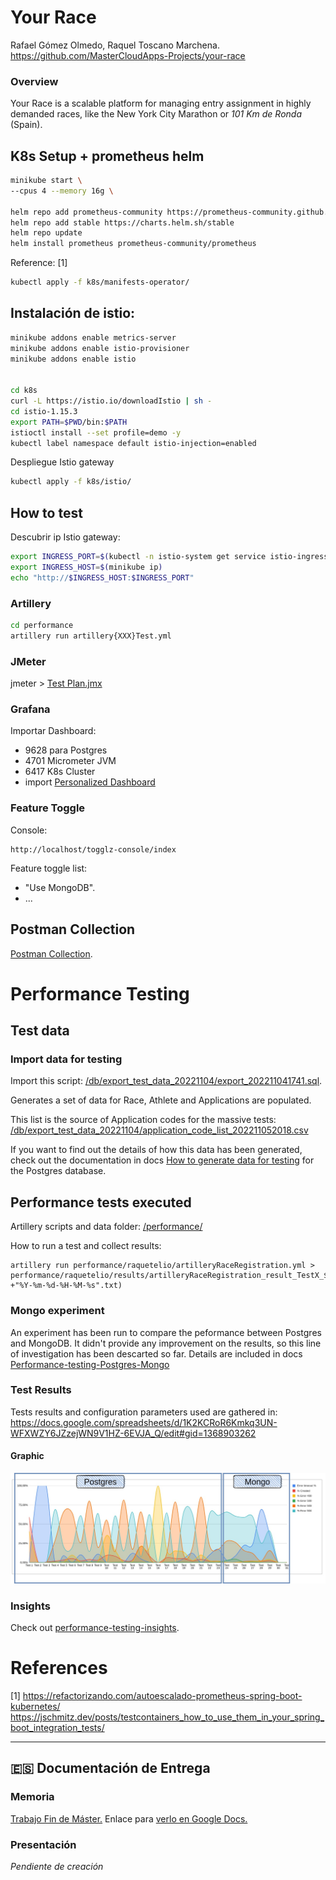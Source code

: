 # Your Race

Rafael Gómez Olmedo, Raquel Toscano Marchena.
https://github.com/MasterCloudApps-Projects/your-race

### Overview
Your Race is a scalable platform for managing entry assignment in highly demanded races, like the New York City Marathon or _101 Km de Ronda_ (Spain).

## K8s Setup + prometheus helm

```sh
minikube start \
--cpus 4 --memory 16g \

helm repo add prometheus-community https://prometheus-community.github.io/helm-charts
helm repo add stable https://charts.helm.sh/stable
helm repo update
helm install prometheus prometheus-community/prometheus
```
Reference: [1] 

```sh
kubectl apply -f k8s/manifests-operator/
```

## Instalación de istio:

```sh
minikube addons enable metrics-server
minikube addons enable istio-provisioner
minikube addons enable istio


cd k8s
curl -L https://istio.io/downloadIstio | sh -
cd istio-1.15.3
export PATH=$PWD/bin:$PATH
istioctl install --set profile=demo -y
kubectl label namespace default istio-injection=enabled
```

Despliegue Istio gateway

```sh
kubectl apply -f k8s/istio/
```


## How to test

Descubrir ip Istio gateway:

```sh
export INGRESS_PORT=$(kubectl -n istio-system get service istio-ingressgateway -o jsonpath='{.spec.ports[?(@.name=="http2")].nodePort}')
export INGRESS_HOST=$(minikube ip)
echo "http://$INGRESS_HOST:$INGRESS_PORT"
```

### Artillery

```sh
cd performance
artillery run artillery{XXX}Test.yml
```

### JMeter

jmeter > [Test Plan.jmx](/performance/Test%20Plan.jmx)

### Grafana

Importar Dashboard:
- 9628 para Postgres
- 4701 Micrometer JVM
- 6417 K8s Cluster
- import [Personalized Dashboard](/grafana/personalized.json)


### Feature Toggle 

Console:
```
http://localhost/togglz-console/index
``` 
Feature toggle list:
- "Use MongoDB".
- ...


## Postman Collection
[Postman Collection](/your-race/your-race.postman_collection.json).


# Performance Testing

## Test data

### Import data for testing 
Import this script: [/db/export_test_data_20221104/export_202211041741.sql](/db/export_test_data_20221104/export_202211041741.sql). 

Generates a set of data for Race, Athlete and Applications are populated.

This list is the source of Application codes for the massive tests: 
 [/db/export_test_data_20221104/application_code_list_202211052018.csv](/db/export_test_data_20221104/application_code_list_202211052018.csv)

If you want to find out the details of how this data has been generated, check out the documentation in docs [How to generate data for testing](/docs/how-to-generate-data-for-testing.md) for the Postgres database.

## Performance tests executed

Artillery scripts and data folder: [/performance/](/performance/)

How to run a test and collect results:
```
artillery run performance/raquetelio/artilleryRaceRegistration.yml > performance/raquetelio/results/artilleryRaceRegistration_result_TestX_$(date +"%Y-%m-%d-%H-%M-%s".txt) 
```

### Mongo experiment

An experiment has been run to compare the peformance between Postgres and MongoDB. It didn't provide any improvement on the results, so this line of investigation has been descarted so far.
Details are included in docs [Performance-testing-Postgres-Mongo](/docs/Performance-testing-Postgres-Mongo.md)

### Test Results

Tests results and configuration parameters used are gathered in:
https://docs.google.com/spreadsheets/d/1K2KCRoR6Kmkq3UN-WFXWZY6JZzejWN9V1HZ-6EVJA_Q/edit#gid=1368903262

#### Graphic

![Tests graphic postgres-mongo](/performance/raquetelio/results/tests-graphic-postgres-mongo.jpg "Tests graphic postgres-mongo")

### Insights
Check out [performance-testing-insights](/docs/performance-testing-insights.md).

# References

[1] https://refactorizando.com/autoescalado-prometheus-spring-boot-kubernetes/
https://jschmitz.dev/posts/testcontainers_how_to_use_them_in_your_spring_boot_integration_tests/

___
## :es: Documentación de Entrega

### Memoria
[Trabajo Fin de Máster.](/docs/TFM-Memoria-Rafa-Raquel.odt)
Enlace para [verlo en Google Docs.](https://docs.google.com/document/d/17cHzdHlvV2ujh2DzF1rlHlmz_qfKArxPLsnF-EycibQ/edit)

### Presentación
_Pendiente de creación_



